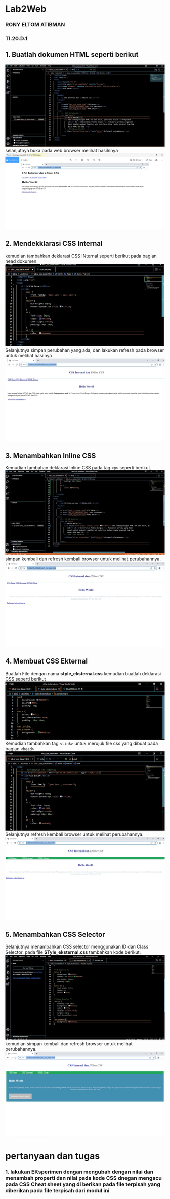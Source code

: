 # Lab2Web
### RONY ELTOM ATIBMAN
### TI.20.D.1



## 1. Buatlah dokumen HTML seperti berikut
![Gambar 1](screenshot/s1.png)
selanjutnya buka pada web browser melihat hasilnnya
![Gambar 2](screenshot/s2.png)

## 2. Mendekklarasi CSS Internal
kemudian tambahkan deklarasi CSS INternal seperti berikut pada bagian head dokumen
![Gambar 3](screenshot/s3.png)
Selanjutnya simpan perubahan yang ada, dan lakukan refresh pada browser untuk melihat hasilnya
![Gambar 4](screenshot/s4.png)

## 3. Menambahkan Inline CSS
Kemudian tambahan deklarasi Inline CSS pada tag `<p>` seperti berikut.
![Gambar 5](screenshot/s5.png)
simpan kembali dan refresh kembali browser untuk melihat perubahannya.
![Gambar 6](screenshot/s6.png)

## 4. Membuat CSS Ekternal
Buatlah File dengan nama <b>style_eksternal.css</b> kemudian buatlah deklarasi CSS seperti berikut
![Gambar 7](screenshot/s7.png)
Kemudian tambahkan tag `<link>` untuk merujuk file css yang dibuat pada bagian `<head>`
![gambar 8](screenshot/s8.png)
Selanjutnya refresh kembali browser untuk melihat perubahannya.
![Gambar 9](screenshot/s9.png)

## 5. Menambahkan CSS Selector
Selanjutnya menambahkan CSS selector menggunakan ID dan Class Selector. pada file <b>STyle_eksternal.css</b> tambahkan kode berikut.
![gambar 10](screenshot/s10.png)
kemudian  simpan kembali dan refresh browser untuk melihat perubahannya.
![Gambar 11](screenshot/ss2.png)


# pertanyaan dan tugas
### 1. lakukan EKsperimen dengan mengubah dengan nilai dan menambah properti dan nilai pada kode CSS dnegan mengacu pada CSS Cheat sheet yang di berikan pada file terpisah yang diberikan pada file terpisah dari modul ini 

